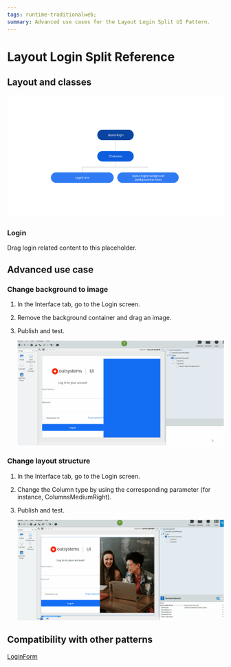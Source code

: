 ```yaml
---
tags: runtime-traditionalweb;
summary: Advanced use cases for the Layout Login Split UI Pattern.
---
```


# Layout Login Split Reference

## Layout and classes

![](<images/layout-loginsplit-1-diag.png>)

### Login

Drag login related content to this placeholder.

## Advanced use case

### Change background to image

1. In the Interface tab, go to the Login screen.
1. Remove the background container and drag an image. 
1. Publish and test.
    
    ![](<images/layout-loginsplit-1-ss.gif?width=600>)

### Change layout structure

1. In the Interface tab, go to the Login screen.
1. Change the Column type by using the corresponding parameter (for instance, ColumnsMediumRight).
1. Publish and test.
    
    ![](<images/layout-loginsplit-2-ss.gif?width=600>)

## Compatibility with other patterns

[LoginForm](loginform.md)
